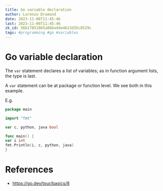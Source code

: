 ```yaml
---
title: Go variable declaration
author: Lorenzo Drumond
date: 2023-11-06T11:45:46
last: 2023-11-06T11:45:46
zk_id: 56b17851865a066a4de4613d35c8529c
tags: #programming #go #variables
---
```



# Go variable declaration
The `var` statement declares a list of variables; as in function
argument lists, the type is last.

A `var` statement can be at package or function level. We see both
in this example.

E.g.
```go
package main

import "fmt"

var c, python, java bool

func main() {
var i int
fmt.Println(i, c, python, java)
}
```

# References
- https://go.dev/tour/basics/8
